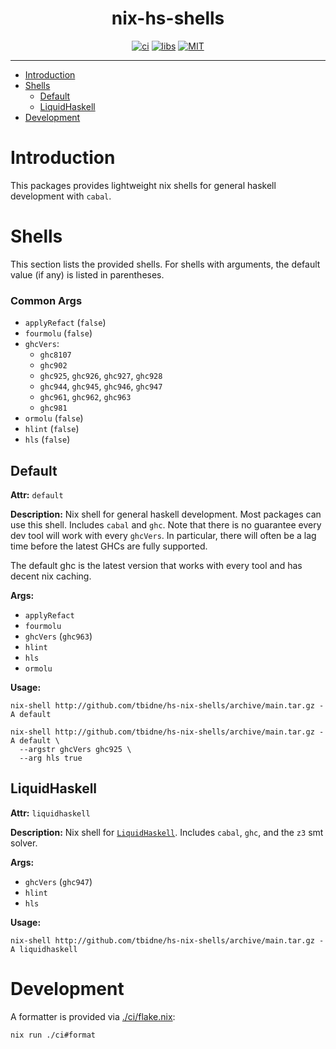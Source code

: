 <div align="center">

# nix-hs-shells

[![ci](http://img.shields.io/github/actions/workflow/status/tbidne/hs-nix-shells/ci.yaml?branch=main&labelColor=2f353c&label=ci)](https://github.com/tbidne/hs-nix-shells/actions/workflows/ci.yaml)
[![libs](http://img.shields.io/github/actions/workflow/status/tbidne/hs-nix-shells/libs.yaml?branch=main&labelColor=2f353c&label=libs)](https://github.com/tbidne/hs-nix-shells/actions/workflows/libs.yaml)
[![MIT](https://img.shields.io/github/license/tbidne/nix-hs-shells?color=blue)](https://opensource.org/licenses/MIT)

</div>

---

- [Introduction](#introduction)
- [Shells](#shells)
  - [Default](#default)
  - [LiquidHaskell](#liquidhaskell)
- [Development](#development)

# Introduction

This packages provides lightweight nix shells for general haskell development with `cabal`.

# Shells

This section lists the provided shells. For shells with arguments, the default value (if any) is listed in parentheses.

### Common Args

* `applyRefact` (`false`)
* `fourmolu` (`false`)
* `ghcVers`:
  * `ghc8107`
  * `ghc902`
  * `ghc925`, `ghc926`, `ghc927`, `ghc928`
  * `ghc944`, `ghc945`, `ghc946`, `ghc947`
  * `ghc961`, `ghc962`, `ghc963`
  * `ghc981`
* `ormolu` (`false`)
* `hlint` (`false`)
* `hls` (`false`)

## Default

**Attr:** `default`

**Description:** Nix shell for general haskell development. Most packages can use this shell. Includes `cabal` and `ghc`. Note that there is no guarantee every dev tool will work with every `ghcVers`. In particular, there will often be a lag time before the latest GHCs are fully supported.

The default ghc is the latest version that works with every tool and has decent nix caching.

**Args:**

* `applyRefact`
* `fourmolu`
* `ghcVers` (`ghc963`)
* `hlint`
* `hls`
* `ormolu`

**Usage:**

```
nix-shell http://github.com/tbidne/hs-nix-shells/archive/main.tar.gz -A default

nix-shell http://github.com/tbidne/hs-nix-shells/archive/main.tar.gz -A default \
  --argstr ghcVers ghc925 \
  --arg hls true
```

## LiquidHaskell

**Attr:** `liquidhaskell`

**Description:** Nix shell for [`LiquidHaskell`](https://github.com/ucsd-progsys/liquidhaskell/). Includes `cabal`, `ghc`, and the `z3` smt solver.

**Args:**

* `ghcVers` (`ghc947`)
* `hlint`
* `hls`

**Usage:**

```
nix-shell http://github.com/tbidne/hs-nix-shells/archive/main.tar.gz -A liquidhaskell
```

# Development

A formatter is provided via [./ci/flake.nix](./ci/flake.nix):

```
nix run ./ci#format
```